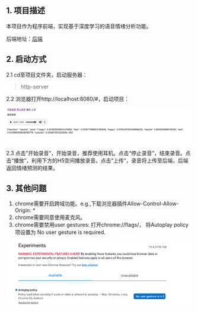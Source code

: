 ## 1. 项目描述

本项目作为程序前端，实现基于深度学习的语音情绪分析功能。

后端地址：[后端](https://github.com/haiqihub/Flask_SpeechEmotionRecognition)

## 2. 启动方式
2.1 cd至项目文件夹，启动服务器：

> http-server

2.2 浏览器打开http://localhost:8080/#，启动项目：

![前端图片](https://github.com/XLab-Tongji/sentimentAnalysisFrontend/blob/master/doc/frontend.png)

2.3 点击”开始录音“，开始录音，推荐使用耳机。点击“停止录音”，结束录音。点击“播放”，利用下方的H5空间播放录音。点击“上传”，录音将上传至后端，后端返回情绪预测的结果。

## 3. 其他问题

1. chrome需要开启跨域功能。e.g.,下载浏览器插件Allow-Control-Allow-Origin: *
2. chrome需要同意使用麦克风。
3. chrome需要禁用user gestures: 打开chrome://flags/， 将Autoplay policy项设置为 No user gesture is required.

![](https://github.com/XLab-Tongji/sentimentAnalysisFrontend/blob/master/doc/gestures.png)